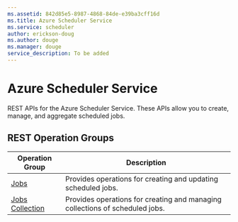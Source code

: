 ```yaml
---
ms.assetid: 842d85e5-8987-4868-84de-e39ba3cff16d
ms.title: Azure Scheduler Service
ms.service: scheduler
author: erickson-doug
ms.author: douge
ms.manager: douge
service_description: To be added
---
```



# Azure Scheduler Service

REST APIs for the Azure Scheduler Service. These APIs allow you to create, manage, and aggregate scheduled jobs.

## REST Operation Groups

| Operation Group | Description |
|-----------------|-------------|
| [Jobs](~/docs-ref-autogen/scheduler/jobs.yml) | Provides operations for creating and updating scheduled jobs.            |
| [Jobs Collection](~/docs-ref-autogen/scheduler/jobcollections.yml)           | Provides operations for creating and managing collections of scheduled jobs.      |

